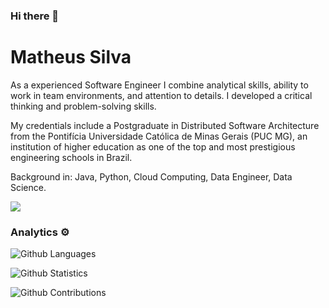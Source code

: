 ### Hi there 👋

<h1>Matheus Silva</h1>

As a experienced Software Engineer I combine analytical skills, ability to work in team environments, and attention to details. I developed a critical thinking and problem-solving skills.

My credentials include a Postgraduate in Distributed Software Architecture from the Pontifícia Universidade Católica de Minas Gerais (PUC MG), an institution of higher education as one of the top and most prestigious engineering schools in Brazil.

Background in: Java, Python, Cloud Computing, Data Engineer, Data Science.

<!--
**msilvadev/msilvadev** is a ✨ _special_ ✨ repository because its `README.md` (this file) appears on your GitHub profile.

Here are some ideas to get you started:

- 🔭 I’m currently working on ...
- 🌱 I’m currently learning ...
- 👯 I’m looking to collaborate on ...
- 🤔 I’m looking for help with ...
- 💬 Ask me about ...
- 📫 How to reach me: ...
- 😄 Pronouns: ...
- ⚡ Fun fact: ...
-->

![](http://estruyf-github.azurewebsites.net/api/VisitorHit?user=msilvadev&repo=msilvadev&countColorcountColor)

### Analytics ⚙️

![Github Languages](https://github-readme-stats.vercel.app/api/top-langs/?username=msilvadev&layout=compact&count_private=true)

![Github Statistics](https://github-readme-stats.vercel.app/api/?username=msilvadev&count_private=true&show_icons=true)

![Github Contributions](https://github-readme-streak-stats.herokuapp.com/?user=msilvadev&hide_border=true)
